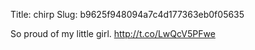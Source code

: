 Title: chirp
Slug: b9625f948094a7c4d177363eb0f05635

So proud of my little girl. <a href="http://t.co/LwQcV5PFwe">http://t.co/LwQcV5PFwe</a>

